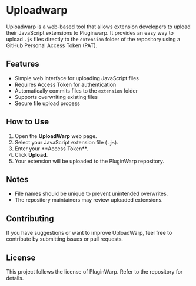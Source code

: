 # Uploadwarp

Uploadwarp is a web-based tool that allows extension developers to upload their JavaScript extensions to Pluginwarp. It provides an easy way to upload `.js` files directly to the `extension` folder of the repository using a GitHub Personal Access Token (PAT).

## Features

- Simple web interface for uploading JavaScript files
- Requires Access Token for authentication
- Automatically commits files to the `extension` folder
- Supports overwriting existing files
- Secure file upload process

## How to Use

1. Open the **UploadWarp** web page.
2. Select your JavaScript extension file (`.js`).
3. Enter your \*\*Access Token\*\*.
4. Click **Upload**.
5. Your extension will be uploaded to the PluginWarp repository.

## Notes

- File names should be unique to prevent unintended overwrites.
- The repository maintainers may review uploaded extensions.

## Contributing

If you have suggestions or want to improve UploadWarp, feel free to contribute by submitting issues or pull requests.

## License

This project follows the license of PluginWarp. Refer to the repository for details.

